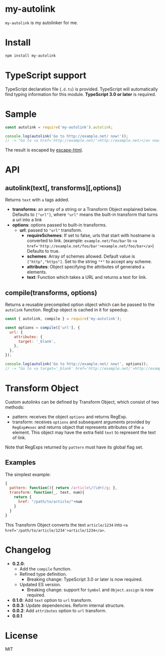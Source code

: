 # my-autolink

`my-autolink` is my autolinker for me.

# Install

```sh
npm install my-autolink
```

# TypeScript support

TypeScript declaration file (`.d.ts`) is provided. TypeScript will automatically find typing information for this module. **TypeScript 3.0 or later** is required.

# Sample

```js
const autolink = require('my-autolink').autolink;

console.log(autolink('Go to http://example.net/ now!'));
// -> "Go to <a href='http://example.net/'>http://example.net/</a> now!"
```

The result is escaped by [escape-html](https://github.com/component/escape-html).

# API

## autolink(text[, transforms][,options])

Returns `text` with `a` tags added.

- **transforms**: an array of a string or a Transform Object explained below. Defaults to `["url"]`, where `"url"` means the built-in transform that turns a url into a link
- **options**: options passed to built-in transforms.
  - **url**: passed to `"url"` transform.
    - **requireSchemes**: If set to false, urls that start with hostname is converted to link. (example: `example.net/foo/bar` to `<a href='http://example.net/foo/bar'>example.net/foo/bar</a>`) Defaults to true.
    - **schemes**: Array of schemes allowed. Default value is `["http","https"]`. Set to the string `"*"` to accept any scheme.
    - **attributes**: Object specifying the attributes of generated `a` elements.
    - **text**: Function which takes a URL and returns a text for link.

## compile(transforms, options)

Returns a reusable precompiled option object which can be passed to the `autolink` function. RegExp object is cached in it for speedup.

```js
const { autolink, compile } = require('my-autolink');

const options = compile(['url'], {
  url: {
    attributes: {
      target: '_blank',
    },
  },
});

console.log(autolink('Go to http://example.net/ now!', options));
// -> "Go to <a target='_blank' href='http://example.net/'>http://example.net/</a> now!"
```

# Transform Object

Custom autolinks can be defined by Transform Object, which consist of two methods:

- pattern: receives the object `options` and returns RegExp.
- transform: receives `options` and subsequent arguments provided by `RegExp#exec` and returns object that represents attributes of the `a` element. This object may have the extra field `text` to represent the text of link.

Note that RegExps returned by `pattern` must have its global flag set.

## Examples

The simplest example:

```js
{
  pattern: function(){ return /article\/(\d+)/g; },
  transform: function(_, text, num){
    return {
      href: "/path/to/article/"+num
    }
  }
}
```

This Transform Object converts the text `article/1234` into `<a href='/path/to/article/1234'>article/1234</a>`.

# Changelog

- **0.2.0**:
  - Add the `compile` function.
  - Refined type definition.
    - Breaking change: TypeScript 3.0 or later is now required.
  - Updated ES version.
    - Breaking change: support for `Symbol` and `Object.assign` is now required.
- **0.1.0**: Add `text` option to `url` transform.
- **0.0.3**: Update dependencies. Reform internal structure.
- **0.0.2**: Add `attributes` option to `url` transform.
- **0.0.1**

# License

MIT
